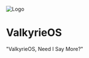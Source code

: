 ![Logo](https://i.ibb.co/8gZt0Swc/github-header-image.png)

# ValkyrieOS

"ValkyrieOS, Need I Say More?"

